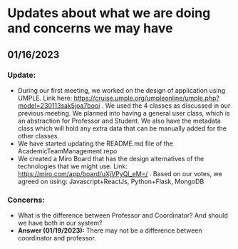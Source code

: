 # Updates about what we are doing and concerns we may have

## 01/16/2023
### Update:
- During our first meeting, we worked on the design of application using UMPLE. Link here: https://cruise.umple.org/umpleonline/umple.php?model=230113sak5joa7booi . We used the 4 classes as discussed in our previous meeting. We planned into having a general user class, which is an abstraction for Professor and Student. We also have the metadata class which will hold any extra data that can be manually added for the other classes. 
- We have started updating the README.md file of the AcademicTeamManagement repo 
- We created a Miro Board that has the design alternatives of the technologies that we might use. Link: https://miro.com/app/board/uXjVPyQl_eM=/ . Based on our votes, we agreed on using: Javascript+ReactJs, Python+Flask, MongoDB  
### Concerns:
- What is the difference between Professor and Coordinator? And should we have both in our system? 
- **Answer (01/19/2023):** There may not be a difference between coordinator and professor.